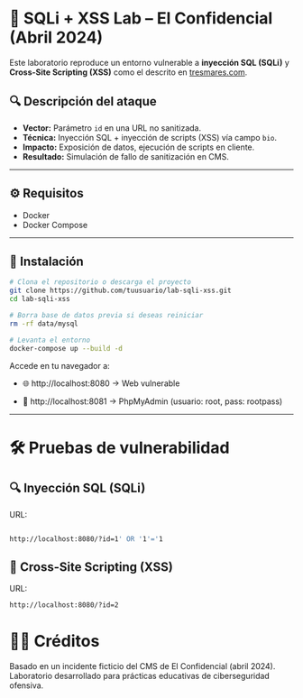 # 🧪 SQLi + XSS Lab – El Confidencial (Abril 2024)

Este laboratorio reproduce un entorno vulnerable a **inyección SQL (SQLi)** y **Cross-Site Scripting (XSS)** como el descrito en [tresmares.com](https://tresmares.com/principales-ciberataques-en-espana-durante-el-2024/).

## 🔍 Descripción del ataque

- **Vector:** Parámetro `id` en una URL no sanitizada.
- **Técnica:** Inyección SQL + inyección de scripts (XSS) vía campo `bio`.
- **Impacto:** Exposición de datos, ejecución de scripts en cliente.
- **Resultado:** Simulación de fallo de sanitización en CMS.


---

## ⚙️ Requisitos

- Docker
- Docker Compose

---

## 🚀 Instalación

```bash
# Clona el repositorio o descarga el proyecto
git clone https://github.com/tuusuario/lab-sqli-xss.git
cd lab-sqli-xss

# Borra base de datos previa si deseas reiniciar
rm -rf data/mysql

# Levanta el entorno
docker-compose up --build -d

```

Accede en tu navegador a:

- 🌐 http://localhost:8080 → Web vulnerable

- 🔐 http://localhost:8081 → PhpMyAdmin (usuario: root, pass: rootpass)

---


# 🛠️ Pruebas de vulnerabilidad


## 🔍 Inyección SQL (SQLi)

URL:

```bash

http://localhost:8080/?id=1' OR '1'='1

```

## 🔸 Cross-Site Scripting (XSS)

URL:

```bash
http://localhost:8080/?id=2

```

# 👨‍💻 Créditos
Basado en un incidente ficticio del CMS de El Confidencial (abril 2024).
Laboratorio desarrollado para prácticas educativas de ciberseguridad ofensiva.